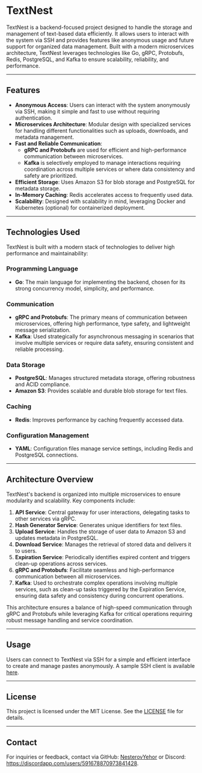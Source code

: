 # TextNest

TextNest is a backend-focused project designed to handle the storage and management of text-based data efficiently. It allows users to interact with the system via SSH and provides features like anonymous usage and future support for organized data management. Built with a modern microservices architecture, TextNest leverages technologies like Go, gRPC, Protobufs, Redis, PostgreSQL, and Kafka to ensure scalability, reliability, and performance.

---

## Features

- **Anonymous Access**: Users can interact with the system anonymously via SSH, making it simple and fast to use without requiring authentication.
- **Microservices Architecture**: Modular design with specialized services for handling different functionalities such as uploads, downloads, and metadata management.
- **Fast and Reliable Communication**: 
  - **gRPC and Protobufs** are used for efficient and high-performance communication between microservices.
  - **Kafka** is selectively employed to manage interactions requiring coordination across multiple services or where data consistency and safety are prioritized.
- **Efficient Storage**: Uses Amazon S3 for blob storage and PostgreSQL for metadata storage.
- **In-Memory Caching**: Redis accelerates access to frequently used data.
- **Scalability**: Designed with scalability in mind, leveraging Docker and Kubernetes (optional) for containerized deployment.

---

## Technologies Used

TextNest is built with a modern stack of technologies to deliver high performance and maintainability:

### Programming Language
- **Go**: The main language for implementing the backend, chosen for its strong concurrency model, simplicity, and performance.

### Communication
- **gRPC and Protobufs**: The primary means of communication between microservices, offering high performance, type safety, and lightweight message serialization.
- **Kafka**: Used strategically for asynchronous messaging in scenarios that involve multiple services or require data safety, ensuring consistent and reliable processing.

### Data Storage
- **PostgreSQL**: Manages structured metadata storage, offering robustness and ACID compliance.
- **Amazon S3**: Provides scalable and durable blob storage for text files.

### Caching
- **Redis**: Improves performance by caching frequently accessed data.

### Configuration Management
- **YAML**: Configuration files manage service settings, including Redis and PostgreSQL connections.

---

## Architecture Overview

TextNest's backend is organized into multiple microservices to ensure modularity and scalability. Key components include:

1. **API Service**: Central gateway for user interactions, delegating tasks to other services via gRPC.
2. **Hash Generator Service**: Generates unique identifiers for text files.
3. **Upload Service**: Handles the storage of user data to Amazon S3 and updates metadata in PostgreSQL.
4. **Download Service**: Manages the retrieval of stored data and delivers it to users.
5. **Expiration Service**: Periodically identifies expired content and triggers clean-up operations across services.
6. **gRPC and Protobufs**: Facilitate seamless and high-performance communication between all microservices.
7. **Kafka**: Used to orchestrate complex operations involving multiple services, such as clean-up tasks triggered by the Expiration Service, ensuring data safety and consistency during concurrent operations.

This architecture ensures a balance of high-speed communication through gRPC and Protobufs while leveraging Kafka for critical operations requiring robust message handling and service coordination.

---

## Usage

Users can connect to TextNest via SSH for a simple and efficient interface to create and manage pastes anonymously. A sample SSH client is available [here](https://github.com/NesterovYehor/txtnest-cli).

---

## License

This project is licensed under the MIT License. See the [LICENSE](LICENSE) file for details.

---

## Contact

For inquiries or feedback, contact via GitHub: [NesterovYehor](https://github.com/NesterovYehor) or Discord: https://discordapp.com/users/591678870973841428.
